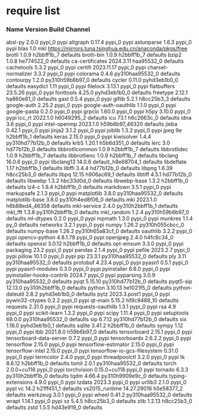 # require list

### Name                    Version                   Build  Channel

absl-py                   2.0.0                    pypi_0    pypi
altgraph                  0.17.4                   pypi_0    pypi
astunparse                1.6.3                    pypi_0    pypi
blas                      1.0                         mkl    https://mirrors.tuna.tsinghua.edu.cn/anaconda/pkgs/free
brotli                    1.0.9                h2bbff1b_7    defaults
brotli-bin                1.0.9                h2bbff1b_7    defaults
bzip2                     1.0.8                he774522_0    defaults
ca-certificates           2024.3.11            haa95532_0    defaults
cachetools                5.3.2                    pypi_0    pypi
certifi                   2023.11.17               pypi_0    pypi
charset-normalizer        3.3.2                    pypi_0    pypi
colorama                  0.4.6           py310haa95532_0    defaults
contourpy                 1.2.0           py310h59b6b97_0    defaults
cycler                    0.11.0             pyhd3eb1b0_0    defaults
easydict                  1.11                     pypi_0    pypi
filelock                  3.13.1                   pypi_0    pypi
flatbuffers               23.5.26                  pypi_0    pypi
fonttools                 4.25.0             pyhd3eb1b0_0    defaults
freetype                  2.12.1               ha860e81_0    defaults
gast                      0.5.4                    pypi_0    pypi
giflib                    5.2.1                h8cc25b3_3    defaults
google-auth               2.25.2                   pypi_0    pypi
google-auth-oauthlib      1.1.0                    pypi_0    pypi
google-pasta              0.2.0                    pypi_0    pypi
grpcio                    1.60.0                   pypi_0    pypi
h5py                      3.10.0                   pypi_0    pypi
icc_rt                    2022.1.0             h6049295_2    defaults
icu                       73.1                 h6c2663c_0    defaults
idna                      3.6                      pypi_0    pypi
intel-openmp              2023.1.0         h59b6b97_46320    defaults
jieba                     0.42.1                   pypi_0    pypi
jinja2                    3.1.2                    pypi_0    pypi
joblib                    1.3.2                    pypi_0    pypi
jpeg                      9e                   h2bbff1b_1    defaults
keras                     2.15.0                   pypi_0    pypi
kiwisolver                1.4.4           py310hd77b12b_0    defaults
krb5                      1.20.1               h5b6d351_0    defaults
lerc                      3.0                  hd77b12b_0    defaults
libbrotlicommon           1.0.9                h2bbff1b_7    defaults
libbrotlidec              1.0.9                h2bbff1b_7    defaults
libbrotlienc              1.0.9                h2bbff1b_7    defaults
libclang                  16.0.6                   pypi_0    pypi
libclang13                14.0.6          default_h8e68704_1    defaults
libdeflate                1.17                 h2bbff1b_1    defaults
libffi                    3.4.4                hd77b12b_0    defaults
libpng                    1.6.39               h8cc25b3_0    defaults
libpq                     12.15                h906ac69_1    defaults
libtiff                   4.5.1                hd77b12b_0    defaults
libwebp                   1.3.2                hbc33d0d_0    defaults
libwebp-base              1.3.2                h2bbff1b_0    defaults
lz4-c                     1.9.4                h2bbff1b_0    defaults
markdown                  3.5.1                    pypi_0    pypi
markupsafe                2.1.3                    pypi_0    pypi
matplotlib                3.8.0           py310haa95532_0    defaults
matplotlib-base           3.8.0           py310h4ed8f06_0    defaults
mkl                       2023.1.0         h6b88ed4_46358    defaults
mkl-service               2.4.0           py310h2bbff1b_1    defaults
mkl_fft                   1.3.8           py310h2bbff1b_0    defaults
mkl_random                1.2.4           py310h59b6b97_0    defaults
ml-dtypes                 0.2.0                    pypi_0    pypi
mpmath                    1.3.0                    pypi_0    pypi
munkres                   1.1.4                      py_0    defaults
networkx                  3.2.1                    pypi_0    pypi
numpy                     1.26.2          py310h055cbcc_0    defaults
numpy-base                1.26.2          py310h65a83cf_0    defaults
oauthlib                  3.2.2                    pypi_0    pypi
opencv-python             4.8.1.78                 pypi_0    pypi
openjpeg                  2.4.0                h4fc8c34_0    defaults
openssl                   3.0.12               h2bbff1b_0    defaults
opt-einsum                3.3.0                    pypi_0    pypi
packaging                 23.2                     pypi_0    pypi
pandas                    2.1.4                    pypi_0    pypi
pefile                    2023.2.7                 pypi_0    pypi
pillow                    10.1.0                   pypi_0    pypi
pip                       23.3.1          py310haa95532_0    defaults
ply                       3.11            py310haa95532_0    defaults
protobuf                  4.23.4                   pypi_0    pypi
pyasn1                    0.5.1                    pypi_0    pypi
pyasn1-modules            0.3.0                    pypi_0    pypi
pyinstaller               6.8.0                    pypi_0    pypi
pyinstaller-hooks-contrib 2024.7                   pypi_0    pypi
pyparsing                 3.0.9           py310haa95532_0    defaults
pyqt                      5.15.10         py310hd77b12b_0    defaults
pyqt5-sip                 12.13.0         py310h2bbff1b_0    defaults
python                    3.10.13              he1021f5_0    defaults
python-dateutil           2.8.2              pyhd3eb1b0_0    defaults
pytz                      2023.3.post1             pypi_0    pypi
pywin32-ctypes            0.2.2                    pypi_0    pypi
qt-main                   5.15.2              h19c9488_10    defaults
requests                  2.31.0                   pypi_0    pypi
requests-oauthlib         1.3.1                    pypi_0    pypi
rsa                       4.9                      pypi_0    pypi
scikit-learn              1.3.2                    pypi_0    pypi
scipy                     1.11.4                   pypi_0    pypi
setuptools                68.0.0          py310haa95532_0    defaults
sip                       6.7.12          py310hd77b12b_0    defaults
six                       1.16.0             pyhd3eb1b0_1    defaults
sqlite                    3.41.2               h2bbff1b_0    defaults
sympy                     1.12                     pypi_0    pypi
tbb                       2021.8.0             h59b6b97_0    defaults
tensorboard               2.15.1                   pypi_0    pypi
tensorboard-data-server   0.7.2                    pypi_0    pypi
tensorboardx              2.6.2.2                  pypi_0    pypi
tensorflow                2.15.0                   pypi_0    pypi
tensorflow-estimator      2.15.0                   pypi_0    pypi
tensorflow-intel          2.15.0                   pypi_0    pypi
tensorflow-io-gcs-filesystem 0.31.0                   pypi_0    pypi
termcolor                 2.4.0                    pypi_0    pypi
threadpoolctl             3.2.0                    pypi_0    pypi
tk                        8.6.12               h2bbff1b_0    defaults
tomli                     2.0.1           py310haa95532_0    defaults
torch                     2.0.0+cu118              pypi_0    pypi
torchvision               0.15.0+cu118             pypi_0    pypi
tornado                   6.3.3           py310h2bbff1b_0    defaults
tqdm                      4.66.4          py310h9909e9c_0    defaults
typing-extensions         4.9.0                    pypi_0    pypi
tzdata                    2023.3                   pypi_0    pypi
urllib3                   2.1.0                    pypi_0    pypi
vc                        14.2                 h21ff451_1    defaults
vs2015_runtime            14.27.29016          h5e58377_2    defaults
werkzeug                  3.0.1                    pypi_0    pypi
wheel                     0.41.2          py310haa95532_0    defaults
wrapt                     1.14.1                   pypi_0    pypi
xz                        5.4.5                h8cc25b3_0    defaults
zlib                      1.2.13               h8cc25b3_0    defaults
zstd                      1.5.5                hd43e919_0    defaults
